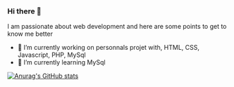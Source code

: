 ### Hi there 👋

I am passionate about web development and here are some points to get to know me better

- 🔭 I’m currently working on personnals projet with, HTML, CSS, Javascript, PHP, MySql
- 🌱 I’m currently learning MySql




[![Anurag's GitHub stats](https://github-readme-stats.vercel.app/api?username=boris-picard)](https://github.com/anuraghazra/github-readme-stats)
